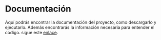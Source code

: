 # Documentación
Aquí podrás encontrar la documentación del proyecto, como descargarlo y ejecutarlo. Además encontrarás la información necesaria para entender el código. 
sigue este [enlace](https://docs.google.com/document/d/1wMrxRV3Ubd1xRHoSvCIuN6qDlrJ1-z_p-ci8NMK-EiA/edit?usp=sharing).
